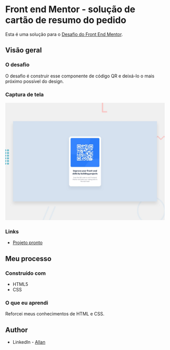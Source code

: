 # Front end Mentor - solução de cartão de resumo do pedido

Esta é uma solução para o [Desafio do Front End Mentor](https://www.frontendmentor.io/challenges/qr-code-component-iux_sIO_H).


## Visão geral

### O desafio

O desafio é construir esse componente de código QR e deixá-lo o mais próximo possível do design.


### Captura de tela

![](./design/desktop-preview.jpg)



### Links

- [Projeto pronto](https://allanjrcorrea.github.io/QR-code-component/)


## Meu processo

### Construído com

- HTML5
- CSS


### O que eu aprendi

Reforcei meus conhecimentos de HTML e CSS.


## Author

- LinkedIn - [Allan](https://www.linkedin.com/in/allanajc/)
